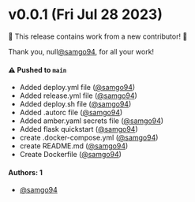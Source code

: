# v0.0.1 (Fri Jul 28 2023)

:tada: This release contains work from a new contributor! :tada:

Thank you, null[@samgo94](https://github.com/samgo94), for all your work!

#### ⚠️ Pushed to `main`

- Added deploy.yml file ([@samgo94](https://github.com/samgo94))
- Added release.yml file ([@samgo94](https://github.com/samgo94))
- Added deploy.sh file ([@samgo94](https://github.com/samgo94))
- Added .autorc file ([@samgo94](https://github.com/samgo94))
- Added amber.yaml secrets file ([@samgo94](https://github.com/samgo94))
- Added flask quickstart ([@samgo94](https://github.com/samgo94))
- create .docker-compose.yml ([@samgo94](https://github.com/samgo94))
- create README.md ([@samgo94](https://github.com/samgo94))
- Create Dockerfile ([@samgo94](https://github.com/samgo94))

#### Authors: 1

- [@samgo94](https://github.com/samgo94)
